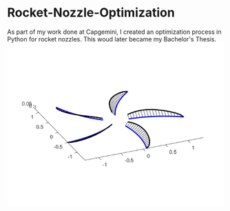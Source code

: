 # Rocket-Nozzle-Optimization
As part of my work done at Capgemini, I created an optimization process in Python for rocket nozzles. This woud later became my Bachelor's Thesis.
![alt text](https://github.com/rescolarandres/Propeller-Optimization-for-GKN-Aero/blob/main/propiter3.png)
